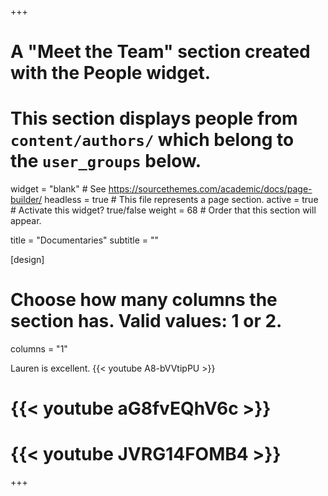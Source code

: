 +++
# A "Meet the Team" section created with the People widget.
# This section displays people from `content/authors/` which belong to the `user_groups` below.

widget = "blank"  # See https://sourcethemes.com/academic/docs/page-builder/
headless = true  # This file represents a page section.
active = true  # Activate this widget? true/false
weight = 68  # Order that this section will appear.

title = "Documentaries"
subtitle = ""

[design]
  # Choose how many columns the section has. Valid values: 1 or 2.
  columns = "1"

Lauren is excellent. {{< youtube A8-bVVtipPU >}}

# {{< youtube aG8fvEQhV6c >}}

# {{< youtube JVRG14FOMB4 >}}

+++
